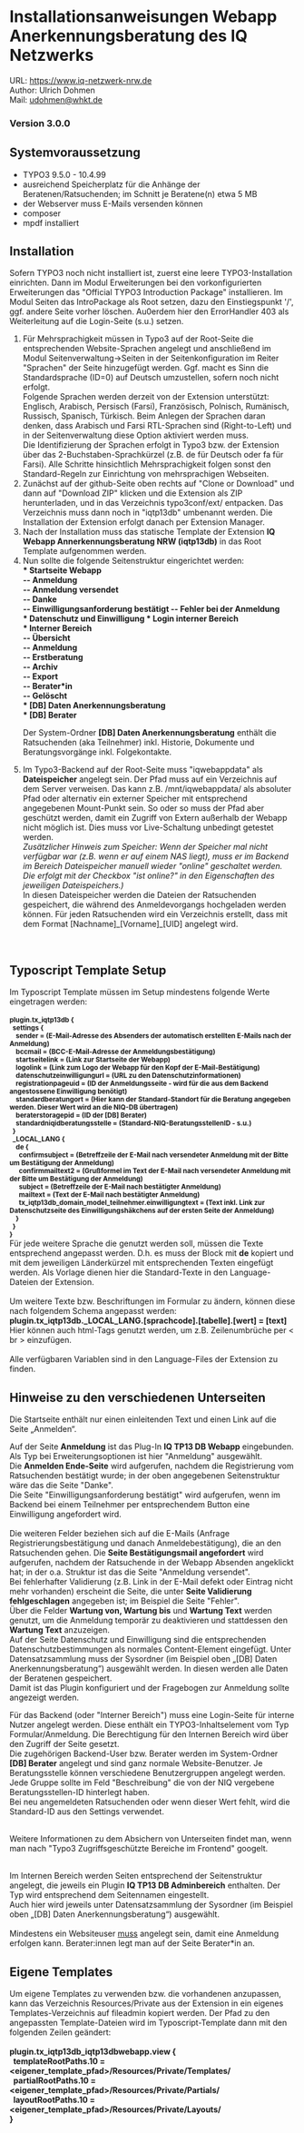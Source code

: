# Installationsanweisungen Webapp Anerkennungsberatung des IQ Netzwerks
URL: https://www.iq-netzwerk-nrw.de<br>
Author: Ulrich Dohmen<br>
Mail: udohmen@whkt.de<br>

<h3>Version 3.0.0 </h3>

<h2>Systemvoraussetzung</h2>
<ul>
 <li>TYPO3 9.5.0 - 10.4.99</li>
 <li>ausreichend Speicherplatz für die Anhänge der Beratenen/Ratsuchenden; im Schnitt je Beratene(n) etwa 5 MB</li>
 <li>der Webserver muss E-Mails versenden können</li>
 <li>composer</li>
 <li>mpdf installiert</li>
</ul>

<h2>Installation</h2>
Sofern TYPO3 noch nicht installiert ist, zuerst eine leere TYPO3-Installation einrichten. Dann im Modul Erweiterungen bei den vorkonfigurierten Erweiterungen das "Official TYPO3 Introduction Package" installieren. Im Modul Seiten das IntroPackage als Root setzen, dazu den Einstiegspunkt '/', ggf. andere Seite vorher löschen. Au0erdem hier den ErrorHandler 403 als Weiterleitung auf die Login-Seite (s.u.) setzen.
<ol>
<li>Für Mehrsprachigkeit müssen in Typo3 auf der Root-Seite die entsprechenden Website-Sprachen angelegt und anschließend im Modul Seitenverwaltung->Seiten in der Seitenkonfiguration im Reiter "Sprachen" der Seite hinzugefügt werden. Ggf. macht es Sinn die Standardsprache (ID=0) auf Deutsch umzustellen, sofern noch nicht erfolgt.<br>Folgende Sprachen werden derzeit von der Extension unterstützt: Englisch, Arabisch, Persisch (Farsi), Französisch, Polnisch, Rumänisch, Russisch, Spanisch, Türkisch. Beim Anlegen der Sprachen daran denken, dass Arabisch und Farsi RTL-Sprachen sind (Right-to-Left) und in der Seitenverwaltung diese Option aktiviert werden muss.<br>
Die Identifizierung der Sprachen erfolgt in Typo3 bzw. der Extension über das 2-Buchstaben-Sprachkürzel (z.B. de für Deutsch oder fa für Farsi).
Alle Schritte hinsichtlich Mehrsprachigkeit folgen sonst den Standard-Regeln zur Einrichtung von mehrsprachigen Webseiten.<br></li>

<li>Zunächst auf der github-Seite oben rechts auf "Clone or Download" und dann auf "Download ZIP" klicken und die Extension als ZIP herunterladen, und in das Verzeichnis typo3conf/ext/ entpacken. Das Verzeichnis muss dann noch in "iqtp13db" umbenannt werden. Die Installation der Extension erfolgt danach per Extension Manager. <br></li>

<li>Nach der Installation muss das statische Template der Extension <b>IQ Webapp Annerkennungsberatung NRW (iqtp13db)</b> in das Root Template aufgenommen werden.<br></li>

<li>Nun sollte die folgende Seitenstruktur eingerichtet werden: <br>

<b>
* Startseite Webapp<br>
-- Anmeldung<br>
-- Anmeldung versendet<br>
-- Danke<br>
-- Einwilligungsanforderung bestätigt
-- Fehler bei der Anmeldung<br>
* Datenschutz und Einwilligung
* Login interner Bereich<br>
* Interner Bereich<br>
-- Übersicht<br>
-- Anmeldung<br>
-- Erstberatung<br>
-- Archiv<br>
-- Export<br>
-- Berater*in<br>
-- Gelöscht<br>
* [DB] Daten Anerkennungsberatung<br>
* [DB] Berater<br>
 </b>

Der System-Ordner <b>[DB] Daten Anerkennungsberatung</b> enthält die Ratsuchenden (aka Teilnehmer) inkl. Historie, Dokumente und Beratungsvorgänge inkl. Folgekontakte. </li>

<li>Im Typo3-Backend auf der Root-Seite muss "iqwebappdata" als <b>Dateispeicher</b> angelegt sein. Der Pfad muss auf ein Verzeichnis auf dem Server verweisen. Das kann z.B. /mnt/iqwebappdata/ als absoluter Pfad oder alternativ ein externer Speicher mit entsprechend angegebenen Mount-Punkt sein. So oder so muss der Pfad aber geschützt werden, damit ein Zugriff von Extern außerhalb der Webapp nicht möglich ist. Dies muss vor Live-Schaltung unbedingt getestet werden.<br>
<i>Zusätzlicher Hinweis zum Speicher: Wenn der Speicher mal nicht verfügbar war (z.B. wenn er auf einem NAS liegt), muss er im Backend im Bereich Dateispeicher manuell wieder "online" geschaltet werden. Die erfolgt mit der Checkbox "ist online?" in den Eigenschaften des jeweiligen Dateispeichers.)</i><br>
In diesen Dateispeicher werden die Dateien der Ratsuchenden gespeichert, die während des Anmeldevorgangs hochgeladen werden können. Für jeden Ratsuchenden wird ein Verzeichnis erstellt, dass mit dem Format [Nachname]_[Vorname]_[UID] angelegt wird.<br></li>
</ol>
<br>
<h2>Typoscript Template Setup</h2>
Im Typoscript Template müssen im Setup mindestens folgende Werte eingetragen werden:<br>
<br>
<small><b>plugin.tx_iqtp13db {<br>
&nbsp;&nbsp;settings {<br>
&nbsp;&nbsp;&nbsp;&nbsp;sender = (E-Mail-Adresse des Absenders der automatisch erstellten E-Mails nach der Anmeldung)<br>
&nbsp;&nbsp;&nbsp;&nbsp;bccmail = (BCC-E-Mail-Adresse der Anmeldungsbestätigung)<br>
&nbsp;&nbsp;&nbsp;&nbsp;startseitelink = (Link zur Startseite der Webapp)<br>
&nbsp;&nbsp;&nbsp;&nbsp;logolink = (Link zum Logo der Webapp für den Kopf der E-Mail-Bestätigung)<br>
&nbsp;&nbsp;&nbsp;&nbsp;datenschutzeinwilligungurl = (URL zu den Datenschutzinformationen)<br>
&nbsp;&nbsp;&nbsp;&nbsp;registrationpageuid = (ID der Anmeldungsseite - wird für die aus dem Backend angestossene Einwilligung benötigt)<br>
&nbsp;&nbsp;&nbsp;&nbsp;standardberatungort = (Hier kann der Standard-Standort für die Beratung angegeben werden. Dieser Wert wird an die NIQ-DB übertragen)<br>
&nbsp;&nbsp;&nbsp;&nbsp;beraterstoragepid = (ID der [DB] Berater)<br>
&nbsp;&nbsp;&nbsp;&nbsp;standardniqidberatungsstelle = (Standard-NIQ-BeratungsstellenID - s.u.)<br>
&nbsp;&nbsp;}<br>
&nbsp;&nbsp;_LOCAL_LANG {<br>
&nbsp;&nbsp;&nbsp;&nbsp;de {<br>
&nbsp;&nbsp;&nbsp;&nbsp;&nbsp;&nbsp;confirmsubject = (Betreffzeile der E-Mail nach versendeter Anmeldung mit der Bitte um Bestätigung der Anmeldung)<br>
&nbsp;&nbsp;&nbsp;&nbsp;&nbsp;&nbsp;confirmmailtext2 = (Grußformel im Text der E-Mail nach versendeter Anmeldung mit der Bitte um Bestätigung der Anmeldung)<br>
&nbsp;&nbsp;&nbsp;&nbsp;&nbsp;&nbsp;subject = (Betreffzeile der E-Mail nach bestätigter Anmeldung)<br>
&nbsp;&nbsp;&nbsp;&nbsp;&nbsp;&nbsp;mailtext = (Text der E-Mail nach bestätigter Anmeldung)<br>
&nbsp;&nbsp;&nbsp;&nbsp;&nbsp;&nbsp;tx_iqtp13db_domain_model_teilnehmer.einwilligungtext = (Text inkl. Link zur Datenschutzseite des Einwilligungshäkchens auf der ersten Seite der Anmeldung)<br>
&nbsp;&nbsp;&nbsp;&nbsp;}<br>
&nbsp;&nbsp;}<br>
}<br>
</b></small>
Für jede weitere Sprache die genutzt werden soll, müssen die Texte entsprechend angepasst werden. D.h. es muss der Block mit <b>de</b> kopiert und mit dem jeweiligen Länderkürzel mit entsprechenden Texten eingefügt werden. Als Vorlage dienen hier die Standard-Texte in den Language-Dateien der Extension.<br>
<br>
Um weitere Texte bzw. Beschriftungen im Formular zu ändern, können diese nach folgendem Schema angepasst werden:<br>
<b>plugin.tx_iqtp13db._LOCAL_LANG.[sprachcode].[tabelle].[wert] = [text]</b><br>
Hier können auch html-Tags genutzt werden, um z.B. Zeilenumbrüche per < br > einzufügen.<br>
<br>
Alle verfügbaren Variablen sind in den Language-Files der Extension zu finden.<br>

<h2>Hinweise zu den verschiedenen Unterseiten</h2>

Die Startseite enthält nur einen einleitenden Text und einen Link auf die Seite „Anmelden“.<br>

Auf der Seite <b>Anmeldung</b> ist das Plug-In <b>IQ TP13 DB Webapp</b> eingebunden. Als Typ bei Erweiterungsoptionen ist hier "Anmeldung" ausgewählt. <br>
Die <b>Anmelden Ende-Seite</b> wird aufgerufen, nachdem die Registrierung vom Ratsuchenden bestätigt wurde; in der oben angegebenen Seitenstruktur wäre das die Seite "Danke". <br>
Die Seite "Einwilligungsanforderung bestätigt" wird aufgerufen, wenn im Backend bei einem Teilnehmer per entsprechendem Button eine Einwilligung angefordert wird. <br>
<br>
Die weiteren Felder beziehen sich auf die E-Mails (Anfrage Registrierungsbestätigung und danach Anmeldebestätigung), die an den Ratsuchenden gehen. Die <b>Seite Bestätigungsmail angefordert</b> wird aufgerufen, nachdem der Ratsuchende in der Webapp Absenden angeklickt hat; in der o.a. Struktur ist das die Seite "Anmeldung versendet". <br>
Bei fehlerhafter Validierung (z.B. Link in der E-Mail defekt oder Eintrag nicht mehr vorhanden) erscheint die Seite, die unter <b>Seite Validierung fehlgeschlagen</b> angegeben ist; im Beispiel die Seite "Fehler". <br>
Über die Felder <b>Wartung von, Wartung bis</b> und <b>Wartung Text</b> werden genutzt, um die Anmeldung temporär zu deaktivieren und stattdessen den <b>Wartung Text</b> anzuzeigen.<br>
Auf der Seite Datenschutz und Einwilligung sind die entsprechenden Datenschutzbestimmungen als normales Content-Element eingefügt. Unter Datensatzsammlung muss der Sysordner (im Beispiel oben „[DB] Daten Anerkennungsberatung“) ausgewählt werden. In diesen werden alle Daten der Beratenen gespeichert. <br>
Damit ist das Plugin konfiguriert und der Fragebogen zur Anmeldung sollte angezeigt werden.<br>

Für das Backend (oder "Interner Bereich") muss eine Login-Seite für interne Nutzer angelegt werden. Diese enthält ein TYPO3-Inhaltselement vom Typ Formular/Anmeldung. Die Berechtigung für den Internen Bereich wird über den Zugriff der Seite gesetzt. <br>
Die zugehörigen Backend-User bzw. Berater werden im System-Ordner <b>[DB] Berater</b> angelegt und sind ganz normale Website-Benutzer. Je Beratungsstelle können verschiedene Benutzergruppen angelegt werden. Jede Gruppe sollte im Feld "Beschreibung" die von der NIQ vergebene Beratungsstellen-ID hinterlegt haben.<br>Bei neu angemeldeten Ratsuchenden oder wenn dieser Wert fehlt, wird die Standard-ID aus den Settings verwendet.<br><br>

Weitere Informationen zu dem Absichern von Unterseiten findet man, wenn man nach "Typo3 Zugriffsgeschützte Bereiche im Frontend" googelt.<br><br>

Im Internen Bereich werden Seiten entsprechend der Seitenstruktur angelegt, die jeweils ein Plugin <b>IQ TP13 DB Adminbereich</b> enthalten. Der Typ wird entsprechend dem Seitennamen eingestellt.<br>
Auch hier wird jeweils unter Datensatzsammlung der Sysordner (im Beispiel oben „[DB] Daten Anerkennungsberatung“) ausgewählt.<br><br>
Mindestens ein Websiteuser <u>muss</u> angelegt sein, damit eine Anmeldung erfolgen kann. Berater:innen legt man auf der Seite Berater*in an.<br>

<h2>Eigene Templates</h2>

Um eigene Templates zu verwenden bzw. die vorhandenen anzupassen, kann das Verzeichnis Resources/Private aus der Extension in ein eigenes Templates-Verzeichnis auf fileadmin kopiert werden. Der Pfad zu den angepassten Template-Dateien wird im Typoscript-Template dann mit den folgenden Zeilen geändert:<br>
<b>
<br>
plugin.tx_iqtp13db_iqtp13dbwebapp.view {<br>
&nbsp;&nbsp;templateRootPaths.10 = <eigener_template_pfad>/Resources/Private/Templates/<br>
&nbsp;&nbsp;partialRootPaths.10 = <eigener_template_pfad>/Resources/Private/Partials/<br>
&nbsp;&nbsp;layoutRootPaths.10 = <eigener_template_pfad>/Resources/Private/Layouts/ <br>
}</b>

